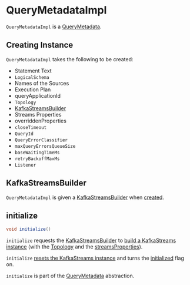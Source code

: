 # QueryMetadataImpl

`QueryMetadataImpl` is a [QueryMetadata](QueryMetadata.md).

## Creating Instance

`QueryMetadataImpl` takes the following to be created:

* <span id="statementString"> Statement Text
* <span id="logicalSchema"> `LogicalSchema`
* <span id="sourceNames"> Names of the Sources
* <span id="executionPlan"> Execution Plan
* <span id="queryApplicationId"> queryApplicationId
* <span id="topology"> `Topology`
* [KafkaStreamsBuilder](#kafkaStreamsBuilder)
* <span id="streamsProperties"> Streams Properties
* <span id="overriddenProperties"> overriddenProperties
* <span id="closeTimeout"> `closeTimeout`
* <span id="queryId"> `QueryId`
* <span id="errorClassifier"> `QueryErrorClassifier`
* <span id="maxQueryErrorsQueueSize"> `maxQueryErrorsQueueSize`
* <span id="baseWaitingTimeMs"> `baseWaitingTimeMs`
* <span id="retryBackoffMaxMs"> `retryBackoffMaxMs`
* <span id="listener"> `Listener`

## <span id="kafkaStreamsBuilder"> KafkaStreamsBuilder

`QueryMetadataImpl` is given a [KafkaStreamsBuilder](KafkaStreamsBuilder.md) when [created](#creating-instance).

## <span id="initialize"> initialize

```java
void initialize()
```

`initialize` requests the [KafkaStreamsBuilder](#kafkaStreamsBuilder) to [build a KafkaStreams instance](KafkaStreamsBuilder.md#build) (with the [Topology](#topology) and the [streamsProperties](#streamsProperties)).

`initialize` [resets the KafkaStreams instance](#resetKafkaStreams) and turns the [initialized](#initialized) flag on.

`initialize` is part of the [QueryMetadata](QueryMetadata.md#initialize) abstraction.
